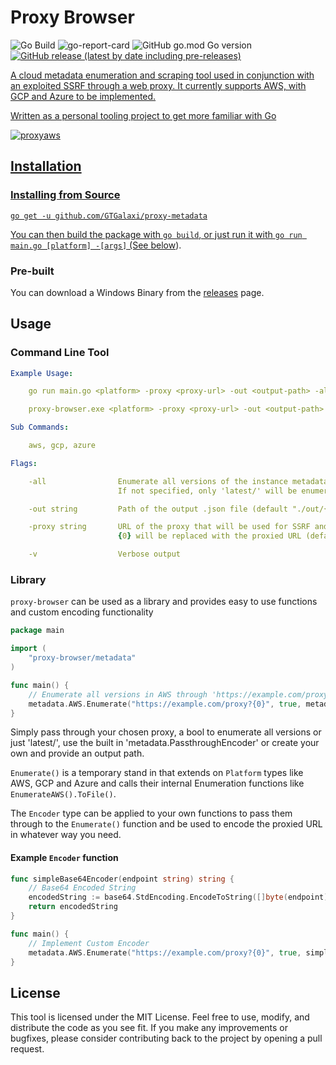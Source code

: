 # Proxy Browser

![Go Build](https://github.com/GTGalaxi/proxy-metadata/actions/workflows/go.yml/badge.svg) ![go-report-card](https://img.shields.io/badge/go%20report-A+-brightgreen.svg?style=flat) ![GitHub go.mod Go version](https://img.shields.io/github/go-mod/go-version/GTGalaxi/proxy-metadata) <a href="https://github.com/GTGalaxi/proxy-metadata/releases">![GitHub release (latest by date including pre-releases)](https://img.shields.io/github/v/release/GTGalaxi/proxy-metadata?include_prereleases)

A cloud metadata enumeration and scraping tool used in conjunction with an exploited SSRF through a web proxy. It currently supports AWS, with GCP and Azure to be implemented.

Written as a personal tooling project to get more familiar with Go

![proxyaws](https://user-images.githubusercontent.com/10473238/230639960-e085d414-fc5d-467e-9ba4-788d6c0fd06e.gif)

## Installation

### Installing from Source

```plaintext
go get -u github.com/GTGalaxi/proxy-metadata
```

You can then build the package with `go build`, or just run it with `go run main.go [platform] -[args]` (See [below](#usage)).

### Pre-built

You can download a Windows Binary from the [releases](https://github.com/GTGalaxi/proxy-metadata/releases) page.

## Usage

### Command Line Tool

```yaml
Example Usage:

    go run main.go <platform> -proxy <proxy-url> -out <output-path> -all -v

    proxy-browser.exe <platform> -proxy <proxy-url> -out <output-path> -all -v

Sub Commands:

    aws, gcp, azure

Flags:

    -all                Enumerate all versions of the instance metadata. 
                        If not specified, only 'latest/' will be enumerated

    -out string         Path of the output .json file (default "./out/{platform}.json")

    -proxy string       URL of the proxy that will be used for SSRF and enumeration.
                        {0} will be replaced with the proxied URL (default "http://example.com/proxy?{0}")

    -v                  Verbose output
```

### Library

`proxy-browser` can be used as a library and provides easy to use functions and custom encoding functionality

```go
package main

import (
    "proxy-browser/metadata"
)

func main() {
    // Enumerate all versions in AWS through 'https://example.com/proxy?{0}' and save to file './out/aws.json
    metadata.AWS.Enumerate("https://example.com/proxy?{0}", true, metadata.PassthroughEncoder, "./out/aws.json")
}
```

Simply pass through your chosen proxy, a bool to enumerate all versions or just 'latest/', use the built in 'metadata.PassthroughEncoder' or create your own and provide an output path.

`Enumerate()` is a temporary stand in that extends on `Platform` types like AWS, GCP and Azure and calls their internal Enumeration functions like `EnumerateAWS().ToFile()`.

The `Encoder` type can be applied to your own functions to pass them through to the `Enumerate()` function and be used to encode the proxied URL in whatever way you need.

#### Example `Encoder` function

```go
func simpleBase64Encoder(endpoint string) string {
    // Base64 Encoded String
    encodedString := base64.StdEncoding.EncodeToString([]byte(endpoint))
    return encodedString
}

func main() {
    // Implement Custom Encoder
    metadata.AWS.Enumerate("https://example.com/proxy?{0}", true, simpleBase64Encoder, "./out/aws.json")
}
```

## License

This tool is licensed under the MIT License. Feel free to use, modify, and distribute the code as you see fit. If you make any improvements or bugfixes, please consider contributing back to the project by opening a pull request.
